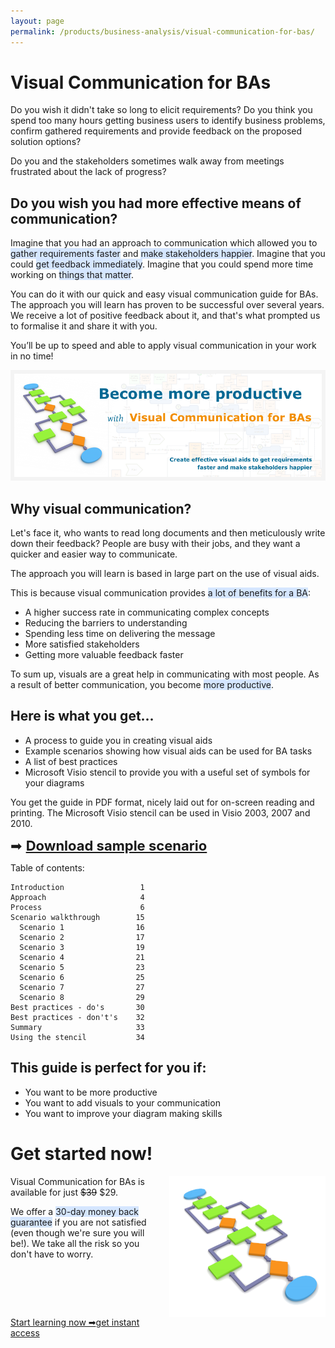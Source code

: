 ```yaml
---
layout: page
permalink: /products/business-analysis/visual-communication-for-bas/
---
```


# Visual Communication for BAs

Do you wish it didn't take so long to elicit requirements? Do you think you spend too many hours getting business users to identify business problems, confirm gathered requirements and provide feedback on the proposed solution options?

Do you and the stakeholders sometimes walk away from meetings frustrated about the lack of progress? 

## Do you wish you had more effective means of communication?

Imagine that you had an approach to communication which allowed you to <span style="background-color: #d5e6ff;">gather requirements faster</span> and <span style="background-color: #d5e6ff;">make stakeholders happier</span>. Imagine that you could <span style="background-color: #d5e6ff;">get feedback immediately</span>. Imagine that you could spend more time working on <span style="background-color: #d5e6ff;">things that matter</span>.

You can do it with our quick and easy visual communication guide for BAs. The approach you will learn has proven to be successful over several years. We receive a lot of positive feedback about it, and that's what prompted us to formalise it and share it with you.

You’ll be up to speed and able to apply visual communication in your work in no time!

<img src = "/img/visualcomms-slide1.png" /><br/>

## Why visual communication?

Let's face it, who wants to read long documents and then meticulously write down their feedback? People are busy with their jobs, and they want a quicker and easier way to communicate.

The approach you will learn is based in large part on the use of visual aids.

This is because visual communication provides <span style="background-color: #d5e6ff;">a lot of benefits for a BA</span>:

<ul class = "check">
<li>A higher success rate in communicating complex concepts</li>
<li>Reducing the barriers to understanding</li>
<li>Spending less time on delivering the message</li>
<li>More satisfied stakeholders</li>
<li>Getting more valuable feedback faster</li>
</ul>

To sum up, visuals are a great help in communicating with most people. As a result of better communication, you become <span style="background-color: #d5e6ff;">more productive</span>.

## Here is what you get...

<ul class = "check">
<li>A process to guide you in creating visual aids</li>
<li>Example scenarios showing how visual aids can be used for BA tasks</li>
<li>A list of best practices</li>
<li>Microsoft Visio stencil to provide you with a useful set of symbols for your diagrams</li>
</ul>

You get the guide in PDF format, nicely laid out for on-screen reading and printing. The Microsoft Visio stencil can be used in Visio 2003, 2007 and 2010.

<span style = "font-size: 22px">➡&nbsp;<strong><a href = "/files/products/Visual-Communication-for-BAs-sample.pdf">Download sample scenario</a></strong></span>

Table of contents:


    Introduction                 1
    Approach                     4
    Process                      6
    Scenario walkthrough        15
      Scenario 1                16
      Scenario 2                17
      Scenario 3                19
      Scenario 4                21
      Scenario 5                23
      Scenario 6                25
      Scenario 7                27
      Scenario 8                29
    Best practices - do's       30
    Best practices - don't's    32
    Summary                     33
    Using the stencil           34

## This guide is perfect for you if:

<ul class = "check">
<li>You want to be more productive</li>
<li>You want to add visuals to your communication</li>
<li>You want to improve your diagram making skills</li>
</ul>

# Get started now!

<img src = "/img/visual-comms-image.png" style = "float: right; margin-left: 1em; border: 0"/>

Visual Communication for BAs is available for just <span style="text-decoration: line-through;">$39</span> $29.

We offer a <span style="background-color: #d5e6ff;">30-day money back guarantee</span> if you are not satisfied (even though we're sure you will be!). We take all the risk so you don't have to worry.

<a href = "https://getdpd.com/v2/cart/add/5365/40548/40835" class = "orange-button" style = "float: left; width: 50%"><span class = "main-text">Start learning now ➡</span><span class = "extra-text">get instant access</span></a>

